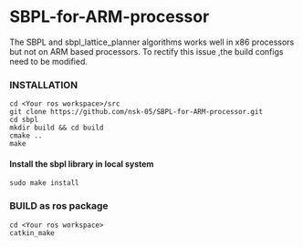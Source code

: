 # SBPL-for-ARM-processor
The SBPL and sbpl_lattice_planner algorithms works well in x86 processors but not on ARM based processors. To rectify this issue ,the build configs need to be modified.

### INSTALLATION
    cd <Your ros workspace>/src
    git clone https://github.com/nsk-05/SBPL-for-ARM-processor.git
    cd sbpl
    mkdir build && cd build
    cmake ..
    make
#### Install the sbpl library in local system
    sudo make install 

### BUILD as ros package
    cd <Your ros workspace>
    catkin_make
